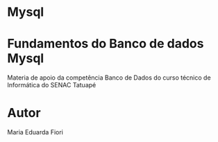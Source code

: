  # Mysql
 # Fundamentos do Banco de dados Mysql
Materia de apoio da competência Banco de Dados do curso técnico de Informática do SENAC Tatuapé
# Autor
Maria Eduarda Fiori
